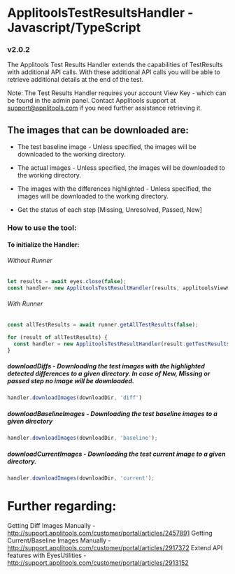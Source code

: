 # ApplitoolsTestResultsHandler - Javascript/TypeScript
### v2.0.2

The Applitools Test Results Handler extends the capabilities of TestResults with additional API calls.
With these additional API calls you will be able to retrieve additional details at the end of the test.

Note: The Test Results Handler requires your account View Key - which can be found in the admin panel. Contact Applitools support at support@applitools.com if you need further assistance retrieving it.

## The images that can be downloaded are:

- The test baseline image - Unless specified, the images will be downloaded to the working directory.

- The actual images - Unless specified, the images will be downloaded to the working directory.

- The images with the differences highlighted - Unless specified, the images will be downloaded to the working directory.

- Get the status of each step [Missing, Unresolved, Passed, New]

### How to use the tool:

#### To initialize the Handler:

###### Without Runner

```javascript
let results = await eyes.close(false);
const handler= new ApplitoolsTestResultHandler(results, applitoolsViewKey);
```

###### With Runner
```javascript
const allTestResults = await runner.getAllTestResults(false);

for (result of allTestResults) {
  const handler = new ApplitoolsTestResultHandler(result.getTestResults(), applitoolsViewKey);
}
```

##### **downloadDiffs** -  Downloading the test images with the highlighted detected differences to a given directory. In case of New, Missing or passed step no image will be downloaded.
```javascript
handler.downloadImages(downloadDir, 'diff')
```

##### **downloadBaselineImages** -  Downloading the test baseline images to a given directory
```javascript
handler.downloadImages(downloadDir, 'baseline');
```

##### **downloadCurrentImages** -  Downloading the test current image to a given directory.
```javascript
handler.downloadImages(downloadDir, 'current');
```

# Further regarding:

Getting Diff Images Manually - http://support.applitools.com/customer/portal/articles/2457891
Getting Current/Baseline Images Manually - http://support.applitools.com/customer/portal/articles/2917372
Extend API features with EyesUtilities - http://support.applitools.com/customer/portal/articles/2913152
